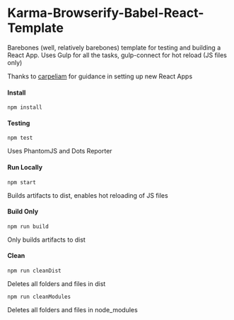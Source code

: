 # Karma-Browserify-Babel-React-Template
Barebones (well, relatively barebones) template for testing and building a React App.
Uses Gulp for all the tasks, gulp-connect for hot reload (JS files only)

Thanks to [carpeliam](https://github.com/carpeliam) for guidance in setting up new React Apps

#### Install
```
npm install
```

#### Testing
```
npm test
```
Uses PhantomJS and Dots Reporter

#### Run Locally
```
npm start
```
Builds artifacts to dist, enables hot reloading of JS files

#### Build Only
```
npm run build
```
Only builds artifacts to dist

#### Clean
```
npm run cleanDist
```
Deletes all folders and files in dist
```
npm run cleanModules
```
Deletes all folders and files in node_modules
